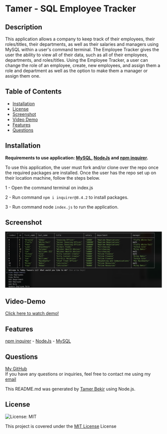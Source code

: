 # Tamer - SQL Employee Tracker

## Description 
This application allows a company to keep track of their employees, their roles/titles, their departments, as well as their salaries and managers using MySQL within a user's command terminal. The Employee Tracker gives the user the ability to view all of their data, such as all of their employees, departments, and roles/titles. Using the Employee Tracker, a user can change the role of an employee, create, new employees, and assign them a role and department as well as the option to make them a manager or assign them one.

## Table of Contents
- [Installation](#installation)
- [License](#license)
- [Screenshot](#screenshot)
- [Video Demo](#video-demo)
- [Features](#features)
- [Questions](#questions)

## Installation  
**Requirements to use application: <a href="https://dev.mysql.com/downloads/installer/">MySQL</a>, <a href="https://nodejs.org/en/">NodeJs</a> and <a href="https://www.npmjs.com/package/inquirer">npm inquirer</a>.**

To use this application, the user must fork and/or clone over the repo once the required packages are installed. Once the user has the repo set up on their location machine, follow the steps below.

1 - Open the command terminal on index.js

2 - Run command `npm i inquirer@8.4.2` to install packages.

3 - Run command node `index.js` to run the application.

## Screenshot
![tabby_teasers_screenshot](./assets/image.png)

## Video-Demo
<a href="https://drive.google.com/file/d/1GN2N2cI6niG-bkebH9Wfg61f0bumuXy3/view?usp=sharing">Click here to watch demo!</a> 

## Features
<a href="https://www.npmjs.com/package/inquirer/v/8.2.4">npm inquirer</a> - <a href="https://nodejs.org/docs/latest/api/
">NodeJs</a> - <a href="https://dev.mysql.com/downloads/installer/">MySQL</a>

## Questions
<a href="https://github.com/tamerbekir">My GitHub</a>
<br>
If you have any questions or inquiries, feel free to contact me using my <a href="mailto:tamerbekir@yahoo.com">email</a>

This README.md was generated by <a href="https://www.linkedin.com/in/tam-b-53815035/">Tamer Bekir</a> using Node.js.

## License
![License: MIT](https://img.shields.io/badge/License-MIT-yellow.svg)

This project is covered under the [MIT License](https://opensource.org/blog/license/mit) License

